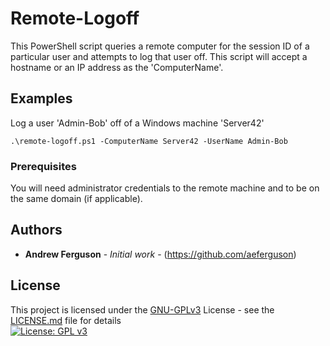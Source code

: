 # Remote-Logoff

This PowerShell script queries a remote computer for the session ID of a particular user and attempts to log that user off.
This script will accept a hostname or an IP address as the 'ComputerName'.


## Examples 
Log a user 'Admin-Bob' off of a Windows machine 'Server42'
```
.\remote-logoff.ps1 -ComputerName Server42 -UserName Admin-Bob
```
### Prerequisites
You will need administrator credentials to the remote machine and to be on the same domain (if applicable).


## Authors

* **Andrew Ferguson** - *Initial work* - (https://github.com/aeferguson)

## License


This project is licensed under the [GNU-GPLv3](https://www.gnu.org/licenses/gpl-3.0) License - see the [LICENSE.md](LICENSE.md) file for details\
[![License: GPL v3](https://img.shields.io/badge/License-GPLv3-blue.svg)](https://www.gnu.org/licenses/gpl-3.0)
